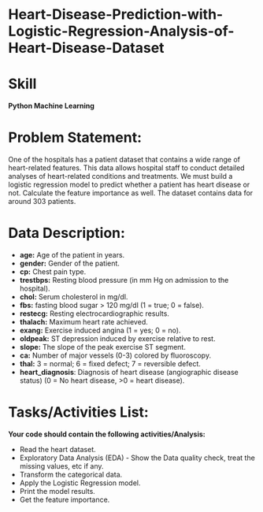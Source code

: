 # Heart-Disease-Prediction-with-Logistic-Regression-Analysis-of-Heart-Disease-Dataset

# Skill

**Python Machine Learning**


# Problem Statement:
One of the hospitals has a patient dataset that contains a wide range of heart-related features. This data allows hospital staff to conduct detailed analyses of heart-related conditions and treatments. We must build a logistic regression model to predict whether a patient has heart disease or not. Calculate the feature importance as well. The dataset contains data for around 303 patients.
 
# Data Description:
* **age:** Age of the patient in years.
* **gender:** Gender of the patient.
* **cp:** Chest pain type.
* **trestbps:** Resting blood pressure (in mm Hg on admission to the hospital).
* **chol:** Serum cholesterol in mg/dl.
* **fbs:** fasting blood sugar > 120 mg/dl (1 = true; 0 = false).
* **restecg:** Resting electrocardiographic results.
* **thalach:** Maximum heart rate achieved.
* **exang:** Exercise induced angina (1 = yes; 0 = no).
* **oldpeak:** ST depression induced by exercise relative to rest.
* **slope:** The slope of the peak exercise ST segment.
* **ca:** Number of major vessels (0-3) colored by fluoroscopy.
* **thal:** 3 = normal; 6 = fixed defect; 7 = reversible defect.
* **heart_diagnosis**: Diagnosis of heart disease (angiographic disease status) (0 = No heart disease, >0 = heart disease).

# Tasks/Activities List:
**Your code should contain the following activities/Analysis:**
* Read the heart dataset.
* Exploratory Data Analysis (EDA) - Show the Data quality check, treat the missing values, etc if any.
* Transform the categorical data.
* Apply the Logistic Regression model.
* Print the model results.
* Get the feature importance.
